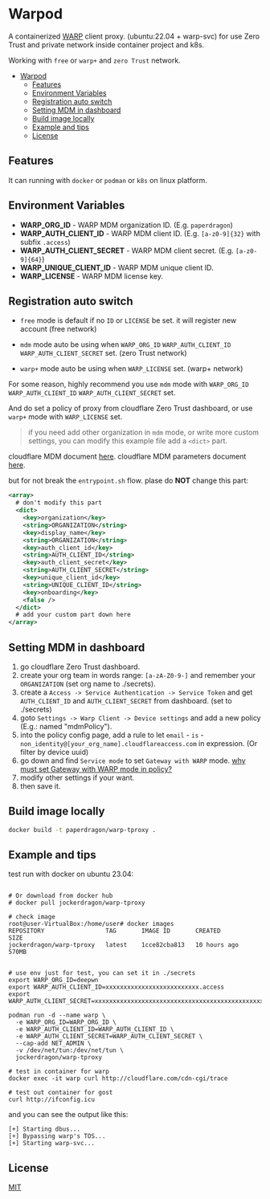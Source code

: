 # Warpod

A containerized [WARP](https://developers.cloudflare.com/cloudflare-one/connections/connect-devices/warp) client proxy. (ubuntu:22.04 + warp-svc) for use Zero Trust and private network inside container project and k8s.

Working with `free` or `warp+` and `zero Trust` network.

- [Warpod](#warpod)
  - [Features](#features)
  - [Environment Variables](#environment-variables)
  - [Registration auto switch](#registration-auto-switch)
  - [Setting MDM in dashboard](#setting-mdm-in-dashboard)
  - [Build image locally](#build-image-locally)
  - [Example and tips](#example-and-tips)
  - [License](#license)

## Features
It can running with `docker` or `podman` or `k8s` on linux platform.


## Environment Variables

- **WARP_ORG_ID** - WARP MDM organization ID. (E.g. `paperdragon`)
- **WARP_AUTH_CLIENT_ID** - WARP MDM client ID. (E.g. `[a-z0-9]{32}` with subfix `.access`)
- **WARP_AUTH_CLIENT_SECRET** - WARP MDM client secret. (E.g. `[a-z0-9]{64}`)
- **WARP_UNIQUE_CLIENT_ID** - WARP MDM unique client ID.
- **WARP_LICENSE** - WARP MDM license key.


## Registration auto switch

- `free` mode is default if no `ID` or `LICENSE` be set. it will register new account (free network)

- `mdm` mode auto be using when `WARP_ORG_ID` `WARP_AUTH_CLIENT_ID` `WARP_AUTH_CLIENT_SECRET` set. (zero Trust network)

- `warp+` mode auto be using when `WARP_LICENSE` set. (warp+ network)

For some reason, highly recommend you use `mdm` mode with `WARP_ORG_ID` `WARP_AUTH_CLIENT_ID` `WARP_AUTH_CLIENT_SECRET` set.

And do set a policy of proxy from cloudflare Zero Trust dashboard, or use `warp+` mode with `WARP_LICENSE` set.

> if you need add other organization in `mdm` mode, or write more custom settings, you can modify this example file add a `<dict>` part.

cloudflare MDM document [here](https://developers.cloudflare.com/cloudflare-one/connections/connect-devices/warp/deployment/mdm-deployment/). cloudflare MDM parameters document [here](https://developers.cloudflare.com/cloudflare-one/connections/connect-devices/warp/deployment/mdm-deployment/parameters/#service_mode).

but for not break the `entrypoint.sh` flow. plase do **NOT** change this part:

```xml
<array>
  # don't modify this part
  <dict>
    <key>organization</key>
    <string>ORGANIZATION</string>
    <key>display_name</key>
    <string>ORGANIZATION</string>
    <key>auth_client_id</key>
    <string>AUTH_CLIENT_ID</string>
    <key>auth_client_secret</key>
    <string>AUTH_CLIENT_SECRET</string>
    <key>unique_client_id</key>
    <string>UNIQUE_CLIENT_ID</string>
    <key>onboarding</key>
    <false />
  </dict>
  # add your custom part down here
</array>
```

## Setting MDM in dashboard

1. go cloudflare Zero Trust dashboard.
1. create your org team in words range: `[a-zA-Z0-9-]` and remember your `ORGANIZATION` (set org name to ./secrets).
1. create a `Access -> Service Authentication -> Service Token` and get `AUTH_CLIENT_ID` and `AUTH_CLIENT_SECRET` from dashboard. (set to ./secrets)
1. goto `Settings -> Warp Client -> Device settings` and add a new policy (E.g.: named "mdmPolicy").
1. into the policy config page, add a rule to let `email` - `is` - `non_identity@[your_org_name].cloudflareaccess.com` in expression. (Or filter by device uuid)
1. go down and find `Service mode` to set `Gateway with WARP` mode. [why must set Gateway with WARP mode in policy?](https://developers.cloudflare.com/cloudflare-one/connections/connect-devices/warp/deployment/mdm-deployment/parameters/#service_mode)
1. modify other settings if your want.
1. then save it.


## Build image locally
```bash
docker build -t paperdragon/warp-tproxy .
```

## Example and tips

test run with docker on ubuntu 23.04:

```text

# Or download from docker hub
# docker pull jockerdragon/warp-tproxy

# check image
root@user-VirtualBox:/home/user# docker images
REPOSITORY                 TAG       IMAGE ID       CREATED        SIZE
jockerdragon/warp-tproxy   latest    1cce82cba813   10 hours ago   570MB


# use env just for test, you can set it in ./secrets
export WARP_ORG_ID=deepwn
export WARP_AUTH_CLIENT_ID=xxxxxxxxxxxxxxxxxxxxxxxxxx.access
export WARP_AUTH_CLIENT_SECRET=xxxxxxxxxxxxxxxxxxxxxxxxxxxxxxxxxxxxxxxxxxxxxxx

podman run -d --name warp \
  -e WARP_ORG_ID=WARP_ORG_ID \
  -e WARP_AUTH_CLIENT_ID=WARP_AUTH_CLIENT_ID \
  -e WARP_AUTH_CLIENT_SECRET=WARP_AUTH_CLIENT_SECRET \
  --cap-add NET_ADMIN \
  -v /dev/net/tun:/dev/net/tun \
  jockerdragon/warp-tproxy
  
# test in container for warp
docker exec -it warp curl http://cloudflare.com/cdn-cgi/trace

# test out container for gost
curl http://ifconfig.icu
```

and you can see the output like this:

```text
[+] Starting dbus...
[+] Bypassing warp's TOS...
[+] Starting warp-svc...

```


## License

[MIT](./LICENSE)
